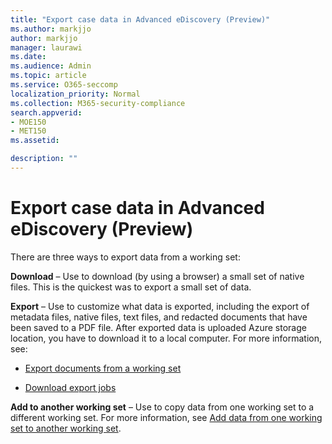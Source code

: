 ```yaml
---
title: "Export case data in Advanced eDiscovery (Preview)"
ms.author: markjjo
author: markjjo
manager: laurawi
ms.date: 
ms.audience: Admin
ms.topic: article
ms.service: O365-seccomp
localization_priority: Normal
ms.collection: M365-security-compliance 
search.appverid: 
- MOE150
- MET150
ms.assetid: 

description: ""
---
```


# Export case data in Advanced eDiscovery (Preview)

There are three ways to export data from a working set:

**Download** – Use to download (by using a browser) a small set of native files. This is the quickest was to export a small set of data.

**Export** – Use to customize what data is exported, including the export of metadata files, native files, text files, and redacted documents that have been saved to a PDF file. After exported data is uploaded Azure storage location, you have to download it to a local computer. For more information, see: 

   - [Export documents from a working set](export-documents-from-working-set.md)

   - [Download export jobs](download-export-jobs.md)

**Add to another working set** – Use to copy data from one working set to a different working set. For more information, see [Add data from one working set to another working set](add-data-to-working-set-from-another-working-set.md). 

